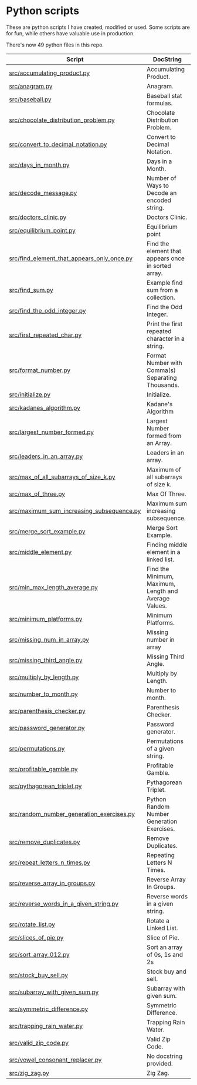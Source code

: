 # Python scripts

These are python scripts I have created, modified or used. Some scripts are for fun, while others have valuable use in production.

There's now 49 python files in this repo.

| Script  | DocString |
| ------------- | ------------- |
|<a href="./src/accumulating_product.py">src/accumulating\_product.py</a>|Accumulating Product.|
|<a href="./src/anagram.py">src/anagram.py</a>|Anagram.|
|<a href="./src/baseball.py">src/baseball.py</a>|Baseball stat formulas.|
|<a href="./src/chocolate_distribution_problem.py">src/chocolate\_distribution\_problem.py</a>|Chocolate Distribution Problem.|
|<a href="./src/convert_to_decimal_notation.py">src/convert\_to\_decimal\_notation.py</a>|Convert to Decimal Notation.|
|<a href="./src/days_in_month.py">src/days\_in\_month.py</a>|Days in a Month.|
|<a href="./src/decode_message.py">src/decode\_message.py</a>|Number of Ways to Decode an encoded string.|
|<a href="./src/doctors_clinic.py">src/doctors\_clinic.py</a>|Doctors Clinic.|
|<a href="./src/equilibrium_point.py">src/equilibrium\_point.py</a>|Equilibrium point|
|<a href="./src/find_element_that_appears_only_once.py">src/find\_element\_that\_appears\_only\_once.py</a>|Find the element that appears once in sorted array.|
|<a href="./src/find_sum.py">src/find\_sum.py</a>|Example find sum from a collection.|
|<a href="./src/find_the_odd_integer.py">src/find\_the\_odd\_integer.py</a>|Find the Odd Integer.|
|<a href="./src/first_repeated_char.py">src/first\_repeated\_char.py</a>|Print the first repeated character in a string.|
|<a href="./src/format_number.py">src/format\_number.py</a>|Format Number with Comma(s) Separating Thousands.|
|<a href="./src/initialize.py">src/initialize.py</a>|Initialize.|
|<a href="./src/kadanes_algorithm.py">src/kadanes\_algorithm.py</a>|Kadane's Algorithm|
|<a href="./src/largest_number_formed.py">src/largest\_number\_formed.py</a>|Largest Number formed from an Array.|
|<a href="./src/leaders_in_an_array.py">src/leaders\_in\_an\_array.py</a>|Leaders in an array.|
|<a href="./src/max_of_all_subarrays_of_size_k.py">src/max\_of\_all\_subarrays\_of\_size\_k.py</a>|Maximum of all subarrays of size k.|
|<a href="./src/max_of_three.py">src/max\_of\_three.py</a>|Max Of Three.|
|<a href="./src/maximum_sum_increasing_subsequence.py">src/maximum\_sum\_increasing\_subsequence.py</a>|Maximum sum increasing subsequence.|
|<a href="./src/merge_sort_example.py">src/merge\_sort\_example.py</a>|Merge Sort Example.|
|<a href="./src/middle_element.py">src/middle\_element.py</a>|Finding middle element in a linked list.|
|<a href="./src/min_max_length_average.py">src/min\_max\_length\_average.py</a>|Find the Minimum, Maximum, Length and Average Values.|
|<a href="./src/minimum_platforms.py">src/minimum\_platforms.py</a>|Minimum Platforms.|
|<a href="./src/missing_num_in_array.py">src/missing\_num\_in\_array.py</a>|Missing number in array|
|<a href="./src/missing_third_angle.py">src/missing\_third\_angle.py</a>|Missing Third Angle.|
|<a href="./src/multiply_by_length.py">src/multiply\_by\_length.py</a>|Multiply by Length.|
|<a href="./src/number_to_month.py">src/number\_to\_month.py</a>|Number to month.|
|<a href="./src/parenthesis_checker.py">src/parenthesis\_checker.py</a>|Parenthesis Checker.|
|<a href="./src/password_generator.py">src/password\_generator.py</a>|Password generator.|
|<a href="./src/permutations.py">src/permutations.py</a>|Permutations of a given string.|
|<a href="./src/profitable_gamble.py">src/profitable\_gamble.py</a>|Profitable Gamble.|
|<a href="./src/pythagorean_triplet.py">src/pythagorean\_triplet.py</a>|Pythagorean Triplet.|
|<a href="./src/random_number_generation_exercises.py">src/random\_number\_generation\_exercises.py</a>|Python Random Number Generation Exercises.|
|<a href="./src/remove_duplicates.py">src/remove\_duplicates.py</a>|Remove Duplicates.|
|<a href="./src/repeat_letters_n_times.py">src/repeat\_letters\_n\_times.py</a>|Repeating Letters N Times.|
|<a href="./src/reverse_array_in_groups.py">src/reverse\_array\_in\_groups.py</a>|Reverse Array In Groups.|
|<a href="./src/reverse_words_in_a_given_string.py">src/reverse\_words\_in\_a\_given\_string.py</a>|Reverse words in a given string.|
|<a href="./src/rotate_list.py">src/rotate\_list.py</a>|Rotate a Linked List.|
|<a href="./src/slices_of_pie.py">src/slices\_of\_pie.py</a>|Slice of Pie.|
|<a href="./src/sort_array_012.py">src/sort\_array\_012.py</a>|Sort an array of 0s, 1s and 2s|
|<a href="./src/stock_buy_sell.py">src/stock\_buy\_sell.py</a>|Stock buy and sell.|
|<a href="./src/subarray_with_given_sum.py">src/subarray\_with\_given\_sum.py</a>|Subarray with given sum.|
|<a href="./src/symmetric_difference.py">src/symmetric\_difference.py</a>|Symmetric Difference.|
|<a href="./src/trapping_rain_water.py">src/trapping\_rain\_water.py</a>|Trapping Rain Water.|
|<a href="./src/valid_zip_code.py">src/valid\_zip\_code.py</a>|Valid Zip Code.|
|<a href="./src/vowel_consonant_replacer.py">src/vowel\_consonant\_replacer.py</a>|No docstring provided.|
|<a href="./src/zig_zag.py">src/zig\_zag.py</a>|Zig Zag.|
